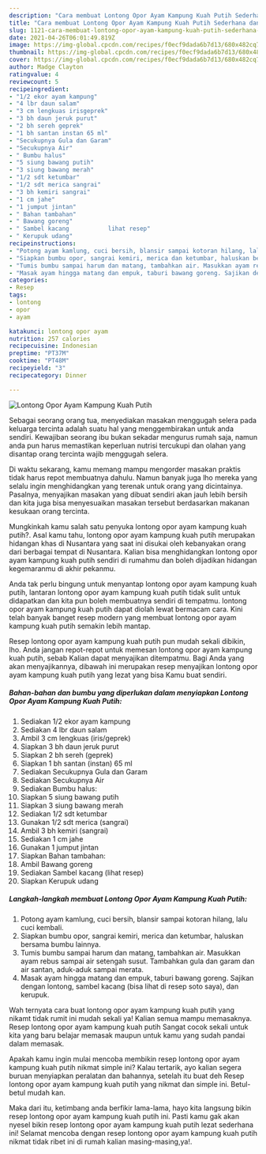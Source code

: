 ```yaml
---
description: "Cara membuat Lontong Opor Ayam Kampung Kuah Putih Sederhana dan Mudah Dibuat"
title: "Cara membuat Lontong Opor Ayam Kampung Kuah Putih Sederhana dan Mudah Dibuat"
slug: 1121-cara-membuat-lontong-opor-ayam-kampung-kuah-putih-sederhana-dan-mudah-dibuat
date: 2021-04-26T06:01:49.819Z
image: https://img-global.cpcdn.com/recipes/f0ecf9dada6b7d13/680x482cq70/lontong-opor-ayam-kampung-kuah-putih-foto-resep-utama.jpg
thumbnail: https://img-global.cpcdn.com/recipes/f0ecf9dada6b7d13/680x482cq70/lontong-opor-ayam-kampung-kuah-putih-foto-resep-utama.jpg
cover: https://img-global.cpcdn.com/recipes/f0ecf9dada6b7d13/680x482cq70/lontong-opor-ayam-kampung-kuah-putih-foto-resep-utama.jpg
author: Madge Clayton
ratingvalue: 4
reviewcount: 5
recipeingredient:
- "1/2 ekor ayam kampung"
- "4 lbr daun salam"
- "3 cm lengkuas irisgeprek"
- "3 bh daun jeruk purut"
- "2 bh sereh geprek"
- "1 bh santan instan 65 ml"
- "Secukupnya Gula dan Garam"
- "Secukupnya Air"
- " Bumbu halus"
- "5 siung bawang putih"
- "3 siung bawang merah"
- "1/2 sdt ketumbar"
- "1/2 sdt merica sangrai"
- "3 bh kemiri sangrai"
- "1 cm jahe"
- "1 jumput jintan"
- " Bahan tambahan"
- " Bawang goreng"
- " Sambel kacang           lihat resep"
- " Kerupuk udang"
recipeinstructions:
- "Potong ayam kamlung, cuci bersih, blansir sampai kotoran hilang, lalu cuci kembali."
- "Siapkan bumbu opor, sangrai kemiri, merica dan ketumbar, haluskan bersama bumbu lainnya."
- "Tumis bumbu sampai harum dan matang, tambahkan air. Masukkan ayam rebus sampai air setengah susut. Tambahkan gula dan garam dan air santan, aduk-aduk sampai merata."
- "Masak ayam hingga matang dan empuk, taburi bawang goreng. Sajikan dengan lontong, sambel kacang (bisa lihat di resep soto saya), dan kerupuk."
categories:
- Resep
tags:
- lontong
- opor
- ayam

katakunci: lontong opor ayam 
nutrition: 257 calories
recipecuisine: Indonesian
preptime: "PT37M"
cooktime: "PT48M"
recipeyield: "3"
recipecategory: Dinner

---
```



![Lontong Opor Ayam Kampung Kuah Putih](https://img-global.cpcdn.com/recipes/f0ecf9dada6b7d13/680x482cq70/lontong-opor-ayam-kampung-kuah-putih-foto-resep-utama.jpg)

Sebagai seorang orang tua, menyediakan masakan menggugah selera pada keluarga tercinta adalah suatu hal yang menggembirakan untuk anda sendiri. Kewajiban seorang ibu bukan sekadar mengurus rumah saja, namun anda pun harus memastikan keperluan nutrisi tercukupi dan olahan yang disantap orang tercinta wajib menggugah selera.

Di waktu  sekarang, kamu memang mampu mengorder masakan praktis tidak harus repot membuatnya dahulu. Namun banyak juga lho mereka yang selalu ingin menghidangkan yang terenak untuk orang yang dicintainya. Pasalnya, menyajikan masakan yang dibuat sendiri akan jauh lebih bersih dan kita juga bisa menyesuaikan masakan tersebut berdasarkan makanan kesukaan orang tercinta. 



Mungkinkah kamu salah satu penyuka lontong opor ayam kampung kuah putih?. Asal kamu tahu, lontong opor ayam kampung kuah putih merupakan hidangan khas di Nusantara yang saat ini disukai oleh kebanyakan orang dari berbagai tempat di Nusantara. Kalian bisa menghidangkan lontong opor ayam kampung kuah putih sendiri di rumahmu dan boleh dijadikan hidangan kegemaranmu di akhir pekanmu.

Anda tak perlu bingung untuk menyantap lontong opor ayam kampung kuah putih, lantaran lontong opor ayam kampung kuah putih tidak sulit untuk didapatkan dan kita pun boleh membuatnya sendiri di tempatmu. lontong opor ayam kampung kuah putih dapat diolah lewat bermacam cara. Kini telah banyak banget resep modern yang membuat lontong opor ayam kampung kuah putih semakin lebih mantap.

Resep lontong opor ayam kampung kuah putih pun mudah sekali dibikin, lho. Anda jangan repot-repot untuk memesan lontong opor ayam kampung kuah putih, sebab Kalian dapat menyajikan ditempatmu. Bagi Anda yang akan menyajikannya, dibawah ini merupakan resep menyajikan lontong opor ayam kampung kuah putih yang lezat yang bisa Kamu buat sendiri.

<!--inarticleads1-->

##### Bahan-bahan dan bumbu yang diperlukan dalam menyiapkan Lontong Opor Ayam Kampung Kuah Putih:

1. Sediakan 1/2 ekor ayam kampung
1. Sediakan 4 lbr daun salam
1. Ambil 3 cm lengkuas (iris/geprek)
1. Siapkan 3 bh daun jeruk purut
1. Siapkan 2 bh sereh (geprek)
1. Siapkan 1 bh santan (instan) 65 ml
1. Sediakan Secukupnya Gula dan Garam
1. Sediakan Secukupnya Air
1. Sediakan  Bumbu halus:
1. Siapkan 5 siung bawang putih
1. Siapkan 3 siung bawang merah
1. Sediakan 1/2 sdt ketumbar
1. Gunakan 1/2 sdt merica (sangrai)
1. Ambil 3 bh kemiri (sangrai)
1. Sediakan 1 cm jahe
1. Gunakan 1 jumput jintan
1. Siapkan  Bahan tambahan:
1. Ambil  Bawang goreng
1. Sediakan  Sambel kacang           (lihat resep)
1. Siapkan  Kerupuk udang




<!--inarticleads2-->

##### Langkah-langkah membuat Lontong Opor Ayam Kampung Kuah Putih:

1. Potong ayam kamlung, cuci bersih, blansir sampai kotoran hilang, lalu cuci kembali.
1. Siapkan bumbu opor, sangrai kemiri, merica dan ketumbar, haluskan bersama bumbu lainnya.
1. Tumis bumbu sampai harum dan matang, tambahkan air. Masukkan ayam rebus sampai air setengah susut. Tambahkan gula dan garam dan air santan, aduk-aduk sampai merata.
1. Masak ayam hingga matang dan empuk, taburi bawang goreng. Sajikan dengan lontong, sambel kacang (bisa lihat di resep soto saya), dan kerupuk.




Wah ternyata cara buat lontong opor ayam kampung kuah putih yang nikamt tidak rumit ini mudah sekali ya! Kalian semua mampu memasaknya. Resep lontong opor ayam kampung kuah putih Sangat cocok sekali untuk kita yang baru belajar memasak maupun untuk kamu yang sudah pandai dalam memasak.

Apakah kamu ingin mulai mencoba membikin resep lontong opor ayam kampung kuah putih nikmat simple ini? Kalau tertarik, ayo kalian segera buruan menyiapkan peralatan dan bahannya, setelah itu buat deh Resep lontong opor ayam kampung kuah putih yang nikmat dan simple ini. Betul-betul mudah kan. 

Maka dari itu, ketimbang anda berfikir lama-lama, hayo kita langsung bikin resep lontong opor ayam kampung kuah putih ini. Pasti kamu gak akan nyesel bikin resep lontong opor ayam kampung kuah putih lezat sederhana ini! Selamat mencoba dengan resep lontong opor ayam kampung kuah putih nikmat tidak ribet ini di rumah kalian masing-masing,ya!.

